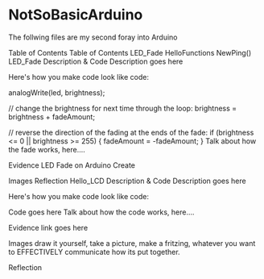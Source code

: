 # NotSoBasicArduino

The follwing files are my second foray into Arduino

Table of Contents
Table of Contents
LED_Fade
HelloFunctions
NewPing()
LED_Fade
Description & Code
Description goes here

Here's how you make code look like code:

  analogWrite(led, brightness);

  // change the brightness for next time through the loop:
  brightness = brightness + fadeAmount;

  // reverse the direction of the fading at the ends of the fade:
  if (brightness <= 0 || brightness >= 255) {
    fadeAmount = -fadeAmount;
  }
Talk about how the fade works, here....

Evidence
LED Fade on Arduino Create

Images
Reflection
Hello_LCD
Description & Code
Description goes here

Here's how you make code look like code:

Code goes here
Talk about how the code works, here....

Evidence
link goes here

Images
draw it yourself, take a picture, make a fritzing, whatever you want to EFFECTIVELY communicate how its put together.

Reflection
